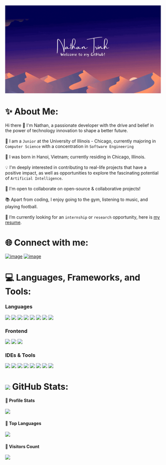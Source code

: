 ![](https://github.com/nathantkn/nathantkn/blob/main/profile.gif)

# ✨ About Me:
Hi there 👋 I'm Nathan, a passionate developer with the drive and belief in the power of technology innovation to shape a better future.
<br><br>🏫 I am a `Junior` at the University of Illinois - Chicago, currently majoring in `Computer Science` with a concentration in `Software Engineering`
<br><br>🌱 I was born in Hanoi, Vietnam; currently residing in Chicago, Illinois.
<br><br>💡 I'm deeply interested in contributing to real-life projects that have a positive impact, as well as opportunities to explore the fascinating potential of `Artificial Intelligence`.
<br><br>💬 I'm open to collaborate on open-source & collaborative projects!
<br><br>📚 Apart from coding, I enjoy going to the gym, listening to music, and playing football.
<br><br>💼 I’m currently looking for an `internship` or `research` opportunity, here is [my resume](https://drive.google.com/file/d/1jRBJVbPZm09jpGbYLLi5670bMQ0DDLAq/view?usp=sharing).

# 🌐 Connect with me:
[![image](https://img.shields.io/badge/LinkedIn-0077B5?style=for-the-badge&logo=linkedin&logoColor=white)](https://www.linkedin.com/in/khoi-nguyen-trinh/)
[![image](https://img.shields.io/badge/Gmail-D14836?style=for-the-badge&logo=gmail&logoColor=white)](mailto:trkhoinguyen.ptcnn@gmail.com)

# 💻 Languages, Frameworks, and Tools:
<h3>Languages</h3>
<span> 
  <img src="https://img.shields.io/badge/python-%2314354C.svg?style=for-the-badge&logo=python&logoColor=white">
  <img src="https://img.shields.io/badge/HTML5-E34F26?style=for-the-badge&logo=html5&logoColor=white">
  <img src="https://img.shields.io/badge/CSS3-1572B6?style=for-the-badge&logo=css3&logoColor=white">
  <img src="https://img.shields.io/badge/JavaScript-F7DF1E?style=for-the-badge&logo=javascript&logoColor=black">
  <img src="https://img.shields.io/badge/Java-ED8B00?style=for-the-badge&logo=java&logoColor=white">
  <img src="https://img.shields.io/badge/C%2B%2B-00599C?style=for-the-badge&logo=c%2B%2B&logoColor=white">
  <img src="https://img.shields.io/badge/C-00599C?style=for-the-badge&logo=c&logoColor=white">
  <img src="https://img.shields.io/badge/junit-25A162.svg?style=for-the-badge&logo=junit5&logoColor=white"> 
</span>

<h3>Frontend</h3>
<span>
  <img src="https://img.shields.io/badge/React-20232A?style=for-the-badge&logo=react&logoColor=61DAFB">
  <img src="https://img.shields.io/badge/Bootstrap-563D7C?style=for-the-badge&logo=bootstrap&logoColor=white">
  <img src="https://img.shields.io/badge/tailwindcss-%2338B2AC.svg?style=for-the-badge&logo=tailwind-css&logoColor=white">
</span>

<h3>IDEs & Tools</h3>
<span>
  <img src="https://img.shields.io/badge/Visual_Studio_Code-0078D4?style=for-the-badge&logo=visual%20studio%20code&logoColor=white">
  <img src="https://img.shields.io/badge/intellij_idea-000000.svg?style=for-the-badge&logo=intellijidea&logoColor=white">
  <img src="https://img.shields.io/badge/VIM-%2311AB00.svg?style=for-the-badge&logo=vim&logoColor=white">
  <img src="https://img.shields.io/badge/figma-black.svg?style=for-the-badge&logo=figma&logoColor=red">
  <img src="https://img.shields.io/badge/Framer-black?style=for-the-badge&logo=framer&logoColor=blue">
  <img src="https://img.shields.io/badge/Notion-%23000000.svg?style=for-the-badge&logo=notion&logoColor=white">
  <img src="https://img.shields.io/badge/git-%23F05033.svg?style=for-the-badge&logo=git&logoColor=white">
  <img src="https://img.shields.io/badge/github-%23121011.svg?style=for-the-badge&logo=github&logoColor=white">
</span>

# <img src="https://media.giphy.com/media/iY8CRBdQXODJSCERIr/giphy.gif" width="30px">&nbsp;GitHub Stats:
<h4>🎹 Profile Stats</h4>

![](https://github-readme-stats.vercel.app/api?username=nathantkn&theme=holi&hide_border=false&include_all_commits=false&count_private=false)

<h4>🥇 Top Languages</h4>

![](https://github-readme-stats.vercel.app/api/top-langs/?username=nathantkn&langs_count=10&theme=holi&layout=compact)

<h4>👀 Visitors Count</h4>

![](https://profile-counter.glitch.me/{nathantkn}/count.svg)
